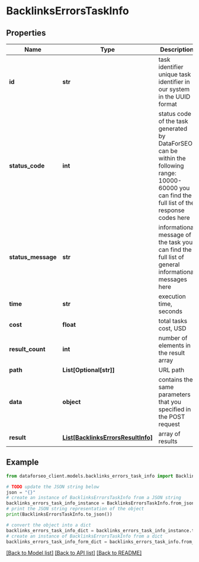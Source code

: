 # BacklinksErrorsTaskInfo


## Properties

Name | Type | Description | Notes
------------ | ------------- | ------------- | -------------
**id** | **str** | task identifier unique task identifier in our system in the UUID format | [optional] 
**status_code** | **int** | status code of the task generated by DataForSEO, can be within the following range: 10000-60000 you can find the full list of the response codes here | [optional] 
**status_message** | **str** | informational message of the task you can find the full list of general informational messages here | [optional] 
**time** | **str** | execution time, seconds | [optional] 
**cost** | **float** | total tasks cost, USD | [optional] 
**result_count** | **int** | number of elements in the result array | [optional] 
**path** | **List[Optional[str]]** | URL path | [optional] 
**data** | **object** | contains the same parameters that you specified in the POST request | [optional] 
**result** | [**List[BacklinksErrorsResultInfo]**](BacklinksErrorsResultInfo.md) | array of results | [optional] 

## Example

```python
from dataforseo_client.models.backlinks_errors_task_info import BacklinksErrorsTaskInfo

# TODO update the JSON string below
json = "{}"
# create an instance of BacklinksErrorsTaskInfo from a JSON string
backlinks_errors_task_info_instance = BacklinksErrorsTaskInfo.from_json(json)
# print the JSON string representation of the object
print(BacklinksErrorsTaskInfo.to_json())

# convert the object into a dict
backlinks_errors_task_info_dict = backlinks_errors_task_info_instance.to_dict()
# create an instance of BacklinksErrorsTaskInfo from a dict
backlinks_errors_task_info_form_dict = backlinks_errors_task_info.from_dict(backlinks_errors_task_info_dict)
```
[[Back to Model list]](../README.md#documentation-for-models) [[Back to API list]](../README.md#documentation-for-api-endpoints) [[Back to README]](../README.md)


